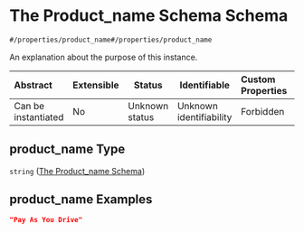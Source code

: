 # The Product_name Schema Schema

```txt
#/properties/product_name#/properties/product_name
```

An explanation about the purpose of this instance.


| Abstract            | Extensible | Status         | Identifiable            | Custom Properties | Additional Properties | Access Restrictions | Defined In                                                                  |
| :------------------ | ---------- | -------------- | ----------------------- | :---------------- | --------------------- | ------------------- | --------------------------------------------------------------------------- |
| Can be instantiated | No         | Unknown status | Unknown identifiability | Forbidden         | Allowed               | none                | [quotes.schema.json\*](../../out/quotes.schema.json "open original schema") |

## product_name Type

`string` ([The Product_name Schema](quotes-properties-the-product_name-schema.md))

## product_name Examples

```json
"Pay As You Drive"
```
